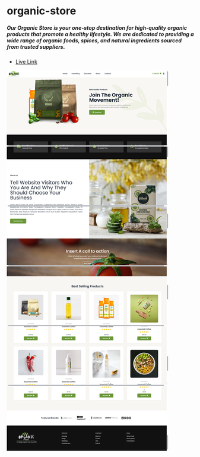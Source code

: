 # organic-store



##### Our Organic Store is your one-stop destination for high-quality organic products that promote a healthy lifestyle. We are dedicated to providing a wide range of organic foods, spices, and natural ingredients sourced from trusted suppliers.



- [Live Link](https://saidee-hasan.github.io/organic-store//) 


![organic-store](./images/screencapture-saidee-hasan-github-io-organic-store-2024-10-30-08_57_41.png)
